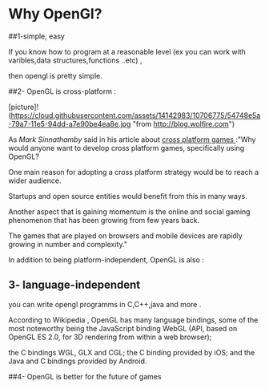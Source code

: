 
# Why OpenGl?

##1-simple, easy 

 If you know how to program at a reasonable level (ex you can work  with varibles,data structures,functions ..etc) ,
 
 then opengl is pretty simple.



##2- OpenGL is cross-platform :

[picture]!(https://cloud.githubusercontent.com/assets/14142983/10706775/54748e5a-79a7-11e5-94dd-a7e90be4ea8e.jpg "from http://blog.wolfire.com")
  

As *Mark Sinnathamby* said in his article about [cross platform games ](http://www.codeproject.com/Articles/358223/Cross-platform-game-design-and-development-using-O):"Why would anyone want to develop cross platform games, specifically using OpenGL? 

One main reason for adopting a cross platform strategy would be to reach a wider audience.

Startups and open source entities would benefit from this in many ways. 

Another aspect that is gaining momentum is the online and social gaming phenomenon that has been growing from few years back.

The games that are played on browsers and mobile devices are rapidly growing in number and complexity."

In addition to being platform-independent, OpenGL is also :

## 3- language-independent 

 you can write opengl programms in C,C++,java and more .
 
  According to Wikipedia , OpenGL has many language bindings, some of the most noteworthy being the JavaScript binding WebGL (API, based on   OpenGL ES 2.0, for 3D rendering from within a web browser);
  
  the C bindings WGL, GLX and CGL; the C binding provided by iOS; and the Java and C bindings provided by Android.
  
##4- OpenGL is better for the future of games 



